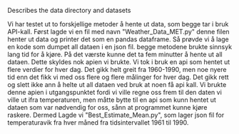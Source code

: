 Describes the data directory and datasets

Vi har testet ut to forskjellige metoder å hente ut data, som begge tar i bruk API-kall. Først lagde vi en fil med navn "Weather_Data_MET.py" denne filen henter ut data og printer det som en pandas dataframe. Så prøvde vi å lage en kode som dumpet all dataen i en json fil. begge metodene brukte sinnsyk lang tid for å kjøre. På det værste kunne det ta fem minutter å hente ut all dataen. Dette skyldes nok apien vi brukte. Vi tok i bruk en api som hentet ut flere verdier for hver dag. Det gikk helt greit fra 1960-1990, men noe nyere tid enn det fikk vi med oss flere og flere målinger for hver dag. Det gikk rett og slett ikke ann å helte ut all dataen ved bruk at noen få api kall. 
Vi brukte denne apien i utgangspunktet fordi vi ville regne oss frem til den daten vi ville ut ifra temperaturen, men måtte bytte til en api som kunn hentet ut dataen som var nødvendig for oss, sånn at programmet kunne kjøre raskere. Dermed Lagde vi "Best_Estimate_Mean.py", som lager json fil for temperaturavik fra hver måned fra tidsintervallet 1961 til 1990.
